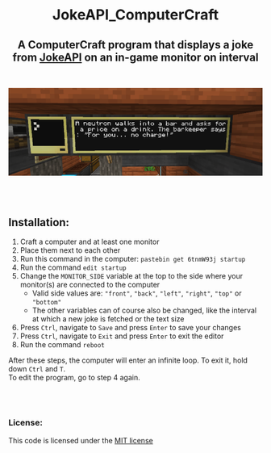 <div align=`"center"` style="text-align: center">

# JokeAPI_ComputerCraft
## A ComputerCraft program that displays a joke from [JokeAPI](https://github.com/Sv443/JokeAPI) on an in-game monitor on interval

<br>

![example image](./example.png)

</div>

<br><br>

## Installation:
1. Craft a computer and at least one monitor
2. Place them next to each other
3. Run this command in the computer: `pastebin get 6tnmW93j startup`
4. Run the command `edit startup`
5. Change the `MONITOR_SIDE` variable at the top to the side where your monitor(s) are connected to the computer
    - Valid side values are: `"front"`, `"back"`, `"left"`, `"right"`, `"top"` or `"bottom"`
    - The other variables can of course also be changed, like the interval at which a new joke is fetched or the text size
6. Press `Ctrl`, navigate to `Save` and press `Enter` to save your changes
7. Press `Ctrl`, navigate to `Exit` and press `Enter` to exit the editor
8. Run the command `reboot`

After these steps, the computer will enter an infinite loop. To exit it, hold down `Ctrl` and `T`.  
To edit the program, go to step 4 again.

<br><br>

### License:
This code is licensed under the [MIT license](https://sv443.net/LICENSE)
